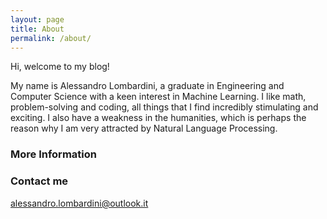 ```yaml
---
layout: page
title: About
permalink: /about/
---
```


Hi, welcome to my blog! 

My name is Alessandro Lombardini, a graduate in Engineering and Computer Science with a keen interest in Machine Learning. I like math, problem-solving and coding, all things that I find incredibly stimulating and exciting. I also have a weakness in the humanities, which is perhaps the reason why I am very attracted by Natural Language Processing.

### More Information



### Contact me

[alessandro.lombardini@outlook.it](mailto:email@domain.com)